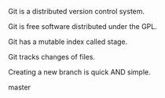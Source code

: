 Git is a distributed version control system.

Git is free software distributed under the GPL.

Git has a mutable index called stage.

Git tracks changes of files.

Creating a new branch is quick AND simple.

master
